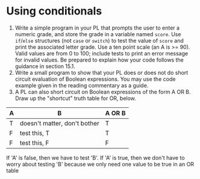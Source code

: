 # Using conditionals

1. Write a simple program in your PL that prompts the user to enter a numeric grade, and store the grade in a variable named `score`. Use `if`/`else` structures (not `case` or `switch`) to test the value of `score` and print the associated letter grade. Use a ten point scale (an A is >= 90). Valid values are from 0 to 100; include tests to print an error message for invalid values. Be prepared to explain how your code follows the guidance in section 15.1.
2. Write a small program to show that your PL does or does not do short circuit evaluation of Boolean expressions. You may use the code example given in the reading commentary as a guide.
3. A PL can also short circuit on Boolean expressions of the form A OR B. Draw up the "shortcut" truth table for OR, below. 

| A     | B                            | A OR B  |
| ----- | ---------------------------- | ------- |
|   T   | doesn't matter, don't bother |    T    |
|   F   | test this, T                 |    T    |
|   F   | test this, F                 |    F    |

If 'A' is false, then we have to test 'B'. If 'A' is true, then we don't have to worry about testing 'B' because we only need one value to be true in an OR table
